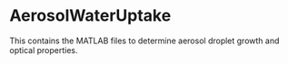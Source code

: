 # AerosolWaterUptake
This contains the MATLAB files to determine aerosol droplet growth and optical properties.
